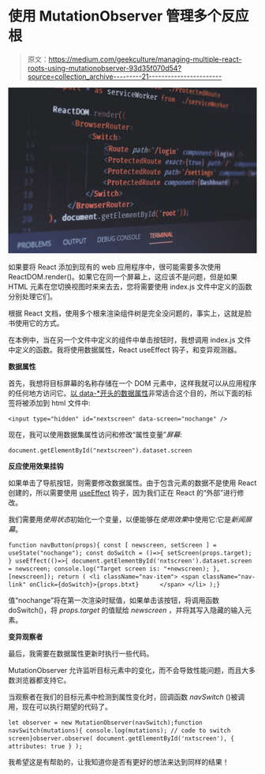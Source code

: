 # 使用 MutationObserver 管理多个反应根

> 原文：<https://medium.com/geekculture/managing-multiple-react-roots-using-mutationobserver-93d35f070d54?source=collection_archive---------21----------------------->

![](img/0d0c7058d7cb2c19c5b784d084300d03.png)

如果要将 React 添加到现有的 web 应用程序中，很可能需要多次使用 ReactDOM.render()。如果它在同一个屏幕上，这应该不是问题，但是如果 HTML 元素在您切换视图时来来去去，您将需要使用 index.js 文件中定义的函数分别处理它们。

根据 React 文档，使用多个根来渲染组件树是完全没问题的，事实上，这就是脸书使用它的方式。

在本例中，当在另一个文件中定义的组件中单击按钮时，我想调用 index.js 文件中定义的函数。我将使用数据属性，React useEffect 钩子，和变异观测器。

**数据属性**

首先，我想将目标屏幕的名称存储在一个 DOM 元素中，这样我就可以从应用程序的任何地方访问它。[以 data-*开头的数据属性](https://developer.mozilla.org/en-US/docs/Learn/HTML/Howto/Use_data_attributes)非常适合这个目的，所以下面的标签将被添加到 html 文件中:

```
<input type="hidden" id="nextscreen" data-screen="nochange" />
```

现在，我可以使用数据集属性访问和修改“属性变量”*屏幕*:

```
document.getElementById("nextscreen").dataset.screen
```

**反应使用效果挂钩**

如果单击了导航按钮，则需要修改数据属性。由于包含元素的数据不是使用 React 创建的，所以需要使用 [useEffect](https://reactjs.org/docs/hooks-effect.html) 钩子，因为我们正在 React 的“外部”进行修改。

我们需要用*使用状态*初始化一个变量，以便能够在*使用效果*中使用它:它是*新闻屏幕*。

```
function navButton(props){ const [ newscreen, setScreen ] = useState("nochange"); const doSwitch = ()=>{ setScreen(props.target); } useEffect(()=>{ document.getElementById('nxtscreen').dataset.screen = newscreen; console.log("Target screen is: "+newscreen); },[newscreen]); return ( <li className="nav-item"> <span className="nav-link" onClick={doSwitch}>{props.btxt}      </span> </li> );}
```

值“nochange”将在第一次渲染时赋值，如果单击该按钮，将调用函数 doSwitch()，将 *props.target* 的值赋给 *newscreen* ，并将其写入隐藏的输入元素。

**变异观察者**

最后，我需要在数据属性更新时执行一些代码。

MutationObserver 允许监听目标元素中的变化，而不会导致性能问题，而且大多数浏览器都支持它。

当观察者在我们的目标元素中检测到属性变化时，回调函数 *navSwitch* ()被调用，现在可以执行期望的代码了。

```
let observer = new MutationObserver(navSwitch);function navSwitch(mutations){ console.log(mutations); // code to switch screen}observer.observe( document.getElementById('nxtscreen'), { attributes: true } );
```

我希望这是有帮助的，让我知道你是否有更好的想法来达到同样的结果！